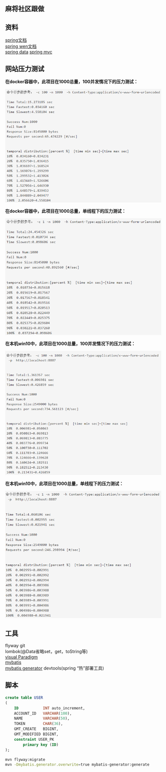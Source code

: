 ## 麻将社区跟做

## 资料
[spring文档](https://spring.io/guides)  
[spring wen文档](https://spring.io/guides/gs/serving-web-content/)  
[spring data](https://docs.spring.io/spring-boot/docs/current/reference/htmlsingle/)
[spring mvc](https://docs.spring.io/spring/docs/current/spring-framework-reference/web.html#mvc-config-interceptors)

## 网站压力测试
**在docker容器中，此项目在1000总量，100并发情况下的压力测试：**


![avatar](https://github.com/codersdady/comunity/blob/master/img/docker_community_100.png)


**在docker容器中，此项目在1000总量，单线程下的压力测试：**

![avatar](https://github.com/codersdady/comunity/blob/master/img/docker_community_one.png)


**在本机win10中，此项目在1000总量，100并发情况下的压力测试：**

![avatar](https://github.com/codersdady/comunity/blob/master/img/win_community_100.png)


**在本机win10中，此项目在1000总量，单线程下的压力测试：**

![avatar](https://github.com/codersdady/comunity/blob/master/img/win_community_one.png)


## 工具  
flyway
git  
lombok(@Data省略set，get，toString等)  
[visual Paradigm](https://www.visual-paradigm.com)  
[mybatis](http://mybatis.org/spring-boot-starter/mybatis-spring-boot-autoconfigure/)  
[mybatis generator](http://mybatis.org/generator/)
devtools(spring “热”部署工具)

## 脚本  
```sql
create table USER
(
    ID           INT auto_increment,
    ACCOUNT_ID   VARCHAR(100),
    NAME         VARCHAR(50),
    TOKEN        CHAR(36),
    GMT_CREATE   BIGINT,
    GMT_MODIFIED BIGINT,
    constraint USER_PK
        primary key (ID)
);
```
```bash
mvn flyway:migrate
mvn -Dmybatis.generator.overwrite=true mybatis-generator:generate
```

